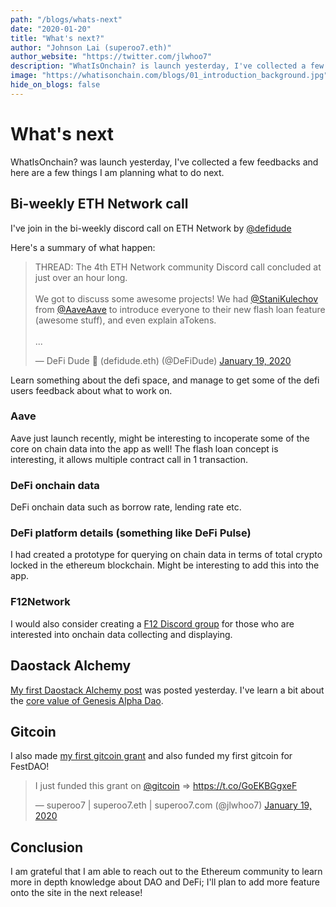 ```yaml
---
path: "/blogs/whats-next"
date: "2020-01-20"
title: "What's next?"
author: "Johnson Lai (superoo7.eth)"
author_website: "https://twitter.com/jlwhoo7"
description: "WhatIsOnchain? is launch yesterday, I've collected a few feedbacks and I am planning what to do next"
image: "https://whatisonchain.com/blogs/01_introduction_background.jpg"
hide_on_blogs: false
---
```


# What's next

WhatIsOnchain? was launch yesterday, I've collected a few feedbacks and here are a few things I am planning what to do next.

## Bi-weekly ETH Network call

I've join in the bi-weekly discord call on ETH Network by [@defidude](https://twitter.com/defidude)

Here's a summary of what happen:

<blockquote class="twitter-tweet"><p lang="en" dir="ltr">THREAD: The 4th ETH Network community Discord call concluded at just over an hour long.<br><br>We got to discuss some awesome projects! We had <a href="https://twitter.com/StaniKulechov?ref_src=twsrc%5Etfw">@StaniKulechov</a> from <a href="https://twitter.com/AaveAave?ref_src=twsrc%5Etfw">@AaveAave</a> to introduce everyone to their new flash loan feature (awesome stuff), and even explain aTokens.<br><br>...</p>&mdash; DeFi Dude 🍪 (defidude.eth) (@DeFiDude) <a href="https://twitter.com/DeFiDude/status/1218944349641367553?ref_src=twsrc%5Etfw">January 19, 2020</a></blockquote>

Learn something about the defi space, and manage to get some of the defi users feedback about what to work on.

### Aave

Aave just launch recently, might be interesting to incoperate some of the core on chain data into the app as well! The flash loan concept is interesting, it allows multiple contract call in 1 transaction.

### DeFi onchain data

DeFi onchain data such as borrow rate, lending rate etc.

### DeFi platform details (something like DeFi Pulse)

I had created a prototype for querying on chain data in terms of total crypto locked in the ethereum blockchain. Might be interesting to add this into the app.

### F12Network

I would also consider creating a [F12 Discord group](https://f12.network/) for those who are interested into onchain data collecting and displaying.

## Daostack Alchemy

[My first Daostack Alchemy post](https://alchemy.daostack.io/dao/0x294f999356ed03347c7a23bcbcf8d33fa41dc830/proposal/0xb967781a8fbde196875d542ad223ff5b187740aac07db9212228c534256db96a) was posted yesterday. I've learn a bit about the [core value of Genesis Alpha Dao](https://medium.com/daostack/genesis-1-0-6184dffbfe8a).

## Gitcoin

I also made [my first gitcoin grant](https://gitcoin.co/grants/389/whatisonchain) and also funded my first gitcoin for FestDAO!

<blockquote class="twitter-tweet"><p lang="en" dir="ltr">I just funded this grant on <a href="https://twitter.com/gitcoin?ref_src=twsrc%5Etfw">@gitcoin</a> =&gt; <a href="https://t.co/GoEKBGgxeF">https://t.co/GoEKBGgxeF</a></p>&mdash; superoo7 | superoo7.eth | superoo7.com (@jlwhoo7) <a href="https://twitter.com/jlwhoo7/status/1218914860701929472?ref_src=twsrc%5Etfw">January 19, 2020</a></blockquote>

## Conclusion

I am grateful that I am able to reach out to the Ethereum community to learn more in depth knowledge about DAO and DeFi; I'll plan to add more feature onto the site in the next release!
